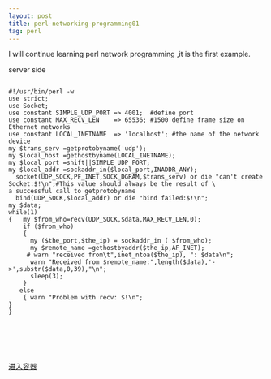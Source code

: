 ```yaml
---
layout: post
title: perl-networking-programming01
tag: perl
---
```


I will continue learning perl network programming ,it is the first example.

server side
<pre><code>
#!/usr/bin/perl -w
use strict;
use Socket;
use constant SIMPLE_UDP_PORT => 4001;  #define port
use constant MAX_RECV_LEN    => 65536; #1500 define frame size on Ethernet networks
use constant LOCAL_INETNAME  =>	'localhost'; #the name of the network device
my $trans_serv =getprotobyname('udp');
my $local_host =gethostbyname(LOCAL_INETNAME);
my $local_port =shift||SIMPLE_UDP_PORT;
my $local_addr =sockaddr_in($local_port,INADDR_ANY);
  socket(UDP_SOCK,PF_INET,SOCK_DGRAM,$trans_serv) or die "can't create Socket:$!\n";#This value should always be the result of \
a successful call to getprotobyname
  bind(UDP_SOCK,$local_addr) or die "bind failed:$!\n";
my $data;
while(1)
{   my $from_who=recv(UDP_SOCK,$data,MAX_RECV_LEN,0);
    if ($from_who)
    {
      my ($the_port,$the_ip) = sockaddr_in ( $from_who);
      my $remote_name =gethostbyaddr($the_ip,AF_INET);
     # warn "received from\t",inet_ntoa($the_ip), ": $data\n"; 
      warn "Received from $remote_name:",length($data),'->',substr($data,0,39),"\n";
      sleep(3);
    }
   else
    { warn "Problem with recv: $!\n";
}
}


<pre></code>


<a href="http://dockerpool.com/static/books/docker_practice/container/enter.html">进入容器</a>
